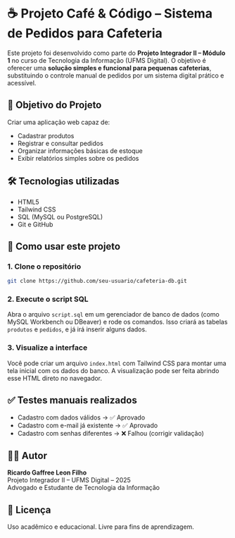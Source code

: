 # ☕ Projeto Café & Código – Sistema de Pedidos para Cafeteria

Este projeto foi desenvolvido como parte do **Projeto Integrador II – Módulo 1** no curso de Tecnologia da Informação (UFMS Digital). O objetivo é oferecer uma **solução simples e funcional para pequenas cafeterias**, substituindo o controle manual de pedidos por um sistema digital prático e acessível.

## 🎯 Objetivo do Projeto

Criar uma aplicação web capaz de:
- Cadastrar produtos
- Registrar e consultar pedidos
- Organizar informações básicas de estoque
- Exibir relatórios simples sobre os pedidos

## 🛠️ Tecnologias utilizadas

- HTML5  
- Tailwind CSS  
- SQL (MySQL ou PostgreSQL)  
- Git e GitHub  

## 📁 Como usar este projeto

### 1. Clone o repositório

```bash
git clone https://github.com/seu-usuario/cafeteria-db.git
```

### 2. Execute o script SQL

Abra o arquivo `script.sql` em um gerenciador de banco de dados (como MySQL Workbench ou DBeaver) e rode os comandos. Isso criará as tabelas `produtos` e `pedidos`, e já irá inserir alguns dados.

### 3. Visualize a interface

Você pode criar um arquivo `index.html` com Tailwind CSS para montar uma tela inicial com os dados do banco. A visualização pode ser feita abrindo esse HTML direto no navegador.

## ✅ Testes manuais realizados

- Cadastro com dados válidos → ✅ Aprovado  
- Cadastro com e-mail já existente → ✅ Aprovado  
- Cadastro com senhas diferentes → ❌ Falhou (corrigir validação)

## 👨‍💻 Autor

**Ricardo Gaffree Leon Filho**  
Projeto Integrador II – UFMS Digital – 2025  
Advogado e Estudante de Tecnologia da Informação

## 📄 Licença

Uso acadêmico e educacional. Livre para fins de aprendizagem.